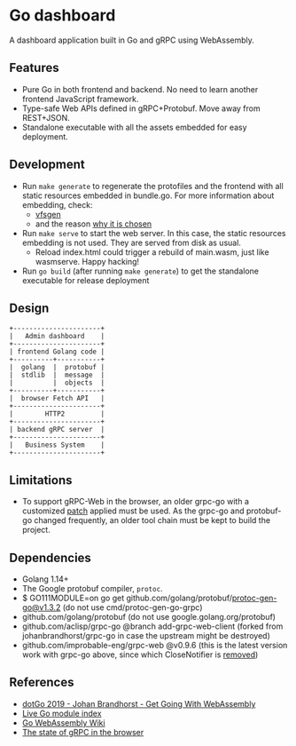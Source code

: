 # Go dashboard

A dashboard application built in Go and gRPC using WebAssembly.

## Features

* Pure Go in both frontend and backend. No need to learn another frontend JavaScript framework.
* Type-safe Web APIs defined in gRPC+Protobuf. Move away from REST+JSON.
* Standalone executable with all the assets embedded for easy deployment.

## Development

* Run `make generate` to regenerate the protofiles and the frontend with all static resources embedded in bundle.go. For more information about embedding, check:
  - [vfsgen](https://github.com/shurcooL/vfsgen)
  - and the reason [why it is chosen](https://tech.townsourced.com/post/embedding-static-files-in-go/)
* Run `make serve` to start the web server. In this case, the static resources embedding is not used. They are served from disk as usual.
  - Reload index.html could trigger a rebuild of main.wasm, just like wasmserve. Happy hacking!
* Run `go build` (after running `make generate`) to get the standalone executable for release deployment

## Design

```
+----------------------+
|   Admin dashboard    |
+----------------------+
| frontend Golang code |
+----------+-----------+
|  golang  |  protobuf |
|  stdlib  |  message  |
|          |  objects  |
+----------+-----------+
|  browser Fetch API   |
+----------------------+
|        HTTP2         |
+----------------------+
| backend gRPC server  |
+----------------------+
|   Business System    |
+----------------------+
```

## Limitations

* To support gRPC-Web in the browser, an older grpc-go with a customized [patch](https://github.com/grpc/grpc-go/pull/2174) applied must be used. As the grpc-go and protobuf-go changed frequently, an older tool chain must be kept to build the project.

## Dependencies

* Golang 1.14+
* The Google protobuf compiler, `protoc`.
* $ GO111MODULE=on go get github.com/golang/protobuf/protoc-gen-go@v1.3.2 (do not use cmd/protoc-gen-go-grpc)
* github.com/golang/protobuf (do not use google.golang.org/protobuf)
* github.com/aclisp/grpc-go @branch add-grpc-web-client (forked from johanbrandhorst/grpc-go in case the upstream might be destroyed)
* github.com/improbable-eng/grpc-web @v0.9.6 (this is the latest version work with grpc-go above, since which CloseNotifier is [removed](https://github.com/improbable-eng/grpc-web/pull/478))

## References

* [dotGo 2019 - Johan Brandhorst - Get Going With WebAssembly](https://youtu.be/osVHH7rjpxs?t=773)
* [Live Go module index](https://dmitri.shuralyov.com/projects/live-module-index/)
* [Go WebAssembly Wiki](https://github.com/golang/go/wiki/WebAssembly)
* [The state of gRPC in the browser](https://grpc.io/blog/state-of-grpc-web/)
